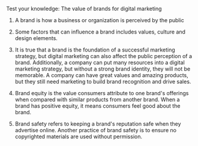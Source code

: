 Test your knowledge: The value of brands for digital marketing

1. A brand is how a business or organization is perceived by the public

2. Some factors that can influence a brand includes values, culture and design elements.

3. It is true that a brand is the foundation of a successful marketing strategy, but digital marketing can also affect the public perception of a brand. Additionally, a company can put many resources into a digital marketing strategy, but without a strong brand identity, they will not be memorable. A company can have great values and amazing products, but they still need marketing to build brand recognition and drive sales.

4. Brand equity is the value consumers attribute to one brand's offerings when compared with similar products from another brand. When a brand has positive equity, it means consumers feel good about the brand.

5. Brand safety refers to keeping a brand's reputation safe when they advertise online. Another practice of brand safety is to ensure no copyrighted materials are used without permission.